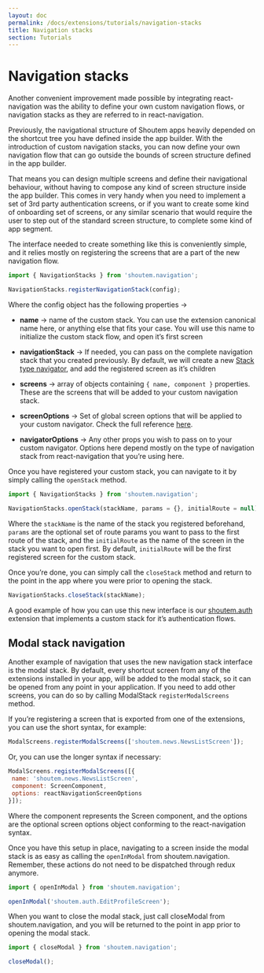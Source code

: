 ```yaml
---
layout: doc
permalink: /docs/extensions/tutorials/navigation-stacks
title: Navigation stacks
section: Tutorials
---
```


# Navigation stacks

Another convenient improvement made possible by integrating react-navigation was the ability to define your own custom navigation flows, or navigation stacks as they are referred to in react-navigation. 

Previously, the navigational structure of Shoutem apps heavily depended on the shortcut tree you have defined inside the app builder. With the introduction of custom navigation stacks, you can now define your own navigation flow that can go outside the bounds of screen structure defined in the app builder.

That means you can design multiple screens and define their navigational behaviour, without having to compose any kind of screen structure inside the app builder. This comes in very handy when you need to implement a set of 3rd party authentication screens, or if you want to create some kind of onboarding set of screens, or any similar scenario that would require the user to step out of the standard screen structure, to complete some kind of app segment.

The interface needed to create something like this is conveniently simple, and it relies mostly on registering the screens that are a part of the new navigation flow.

```JavaScript
import { NavigationStacks } from 'shoutem.navigation';

NavigationStacks.registerNavigationStack(config);
```

Where the config object has the following properties ->

- **name** -> name of the custom stack. You can use the extension canonical name here, or anything else that fits your case. You will use this name to initialize the custom stack flow, and open it’s first screen

- **navigationStack** -> If needed, you can pass on the complete navigation stack that you created previously. By default, we will create a new [Stack type navigator](https://reactnavigation.org/docs/5.x/stack-navigator/), and add the registered screen as it’s children

- **screens** -> array of objects containing `{ name, component }` properties. These are the screens that will be added to your custom navigation stack. 

- **screenOptions** -> Set of global screen options that will be applied to your custom navigator. Check the full reference [here](https://reactnavigation.org/docs/5.x/screen-options/#screenoptions-prop-on-the-navigator).

- **navigatorOptions** -> Any other props you wish to pass on to your custom navigator. Options here depend mostly on the type of navigation stack from react-navigation that you’re using here.

Once you have registered your custom stack, you can navigate to it by simply calling the `openStack` method.

```JavaScript
import { NavigationStacks } from 'shoutem.navigation';

NavigationStacks.openStack(stackName, params = {}, initialRoute = null);
```

Where the `stackName` is the name of the stack you registered beforehand, `params` are the optional set of route params you want to pass to the first route of the stack, and the `initialRoute` as the name of the screen in the stack you want to open first. By default, `initialRoute` will be the first registered screen for the custom stack.

Once you’re done, you can simply call the `closeStack` method and return to the point in the app where you were prior to opening the stack.

```JavaScript
NavigationStacks.closeStack(stackName);
```

A good example of how you can use this new interface is our [shoutem.auth](https://github.com/shoutem/extensions/blob/master/shoutem.auth/app/navigation.js#L11) extension that implements a custom stack for it’s authentication flows.

## Modal stack navigation

Another example of navigation that uses the new navigation stack interface is the modal stack. By default, every shortcut screen from any of the extensions installed in your app, will be added to the modal stack, so it can be opened from any point in your application. If you need to add other screens, you can do so by calling ModalStack `registerModalScreens` method.

If you’re registering a screen that is exported from one of the extensions, you can use the short syntax, for example:

```JavaScript
ModalScreens.registerModalScreens(['shoutem.news.NewsListScreen']);
```

Or, you can use the longer syntax if necessary:

```JavaScript
ModalScreens.registerModalScreens([{
 name: 'shoutem.news.NewsListScreen',
 component: ScreenComponent,
 options: reactNavigationScreenOptions
}]);
```

Where the component represents the Screen component, and the options are the optional screen options object conforming to the react-navigation syntax.

Once you have this setup in place, navigating to a screen inside the modal stack is as easy as calling the `openInModal` from shoutem.navigation. Remember, these actions do not need to be dispatched through redux anymore.

```JavaScript
import { openInModal } from 'shoutem.navigation';

openInModal('shoutem.auth.EditProfileScreen');
```

When you want to close the modal stack, just call closeModal from shoutem.navigation, and you will be returned to the point in app prior to opening the modal stack.

```JavaScript
import { closeModal } from 'shoutem.navigation';

closeModal();
```
